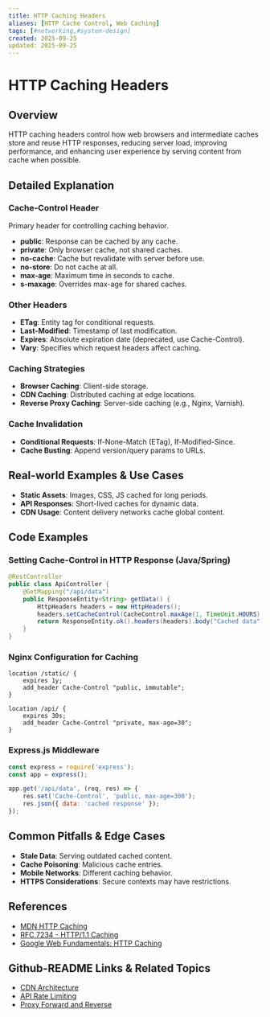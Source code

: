 ```yaml
---
title: HTTP Caching Headers
aliases: [HTTP Cache Control, Web Caching]
tags: [#networking,#system-design]
created: 2025-09-25
updated: 2025-09-25
---
```


# HTTP Caching Headers

## Overview

HTTP caching headers control how web browsers and intermediate caches store and reuse HTTP responses, reducing server load, improving performance, and enhancing user experience by serving content from cache when possible.

## Detailed Explanation

### Cache-Control Header

Primary header for controlling caching behavior.

- **public**: Response can be cached by any cache.
- **private**: Only browser cache, not shared caches.
- **no-cache**: Cache but revalidate with server before use.
- **no-store**: Do not cache at all.
- **max-age**: Maximum time in seconds to cache.
- **s-maxage**: Overrides max-age for shared caches.

### Other Headers

- **ETag**: Entity tag for conditional requests.
- **Last-Modified**: Timestamp of last modification.
- **Expires**: Absolute expiration date (deprecated, use Cache-Control).
- **Vary**: Specifies which request headers affect caching.

### Caching Strategies

- **Browser Caching**: Client-side storage.
- **CDN Caching**: Distributed caching at edge locations.
- **Reverse Proxy Caching**: Server-side caching (e.g., Nginx, Varnish).

### Cache Invalidation

- **Conditional Requests**: If-None-Match (ETag), If-Modified-Since.
- **Cache Busting**: Append version/query params to URLs.

## Real-world Examples & Use Cases

- **Static Assets**: Images, CSS, JS cached for long periods.
- **API Responses**: Short-lived caches for dynamic data.
- **CDN Usage**: Content delivery networks cache global content.

## Code Examples

### Setting Cache-Control in HTTP Response (Java/Spring)

```java
@RestController
public class ApiController {
    @GetMapping("/api/data")
    public ResponseEntity<String> getData() {
        HttpHeaders headers = new HttpHeaders();
        headers.setCacheControl(CacheControl.maxAge(1, TimeUnit.HOURS).cachePublic());
        return ResponseEntity.ok().headers(headers).body("Cached data");
    }
}
```

### Nginx Configuration for Caching

```nginx
location /static/ {
    expires 1y;
    add_header Cache-Control "public, immutable";
}

location /api/ {
    expires 30s;
    add_header Cache-Control "private, max-age=30";
}
```

### Express.js Middleware

```javascript
const express = require('express');
const app = express();

app.get('/api/data', (req, res) => {
    res.set('Cache-Control', 'public, max-age=300');
    res.json({ data: 'cached response' });
});
```

## Common Pitfalls & Edge Cases

- **Stale Data**: Serving outdated cached content.
- **Cache Poisoning**: Malicious cache entries.
- **Mobile Networks**: Different caching behavior.
- **HTTPS Considerations**: Secure contexts may have restrictions.

## References

- [MDN HTTP Caching](https://developer.mozilla.org/en-US/docs/Web/HTTP/Caching)
- [RFC 7234 - HTTP/1.1 Caching](https://tools.ietf.org/html/rfc7234)
- [Google Web Fundamentals: HTTP Caching](https://developers.google.com/web/fundamentals/performance/optimizing-content-efficiency/http-caching)

## Github-README Links & Related Topics

- [CDN Architecture](cdn-architecture/README.md)
- [API Rate Limiting](api-rate-limiting/README.md)
- [Proxy Forward and Reverse](proxy-forward-and-reverse/README.md)